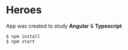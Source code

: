 # Heroes
App was created to study **Angular** &amp; **Typescript**

`$ npm install` <br />
`$ npm start`
